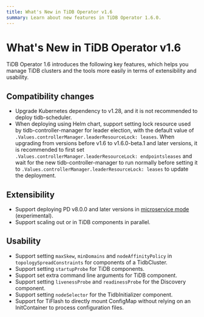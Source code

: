 ```yaml
---
title: What's New in TiDB Operator v1.6
summary: Learn about new features in TiDB Operator 1.6.0.
---
```


# What's New in TiDB Operator v1.6

TiDB Operator 1.6 introduces the following key features, which helps you manage TiDB clusters and the tools more easily in terms of extensibility and usability.

## Compatibility changes

- Upgrade Kubernetes dependency to v1.28, and it is not recommended to deploy tidb-scheduler.
- When deploying using Helm chart, support setting lock resource used by tidb-controller-manager for leader election, with the default value of `.Values.controllerManager.leaderResourceLock: leases`. When upgrading from versions before v1.6 to v1.6.0-beta.1 and later versions, it is recommended to first set `.Values.controllerManager.leaderResourceLock: endpointsleases` and wait for the new tidb-controller-manager to run normally before setting it to `.Values.controllerManager.leaderResourceLock: leases` to update the deployment.

## Extensibility

- Support deploying PD v8.0.0 and later versions in [microservice mode](https://docs.pingcap.com/tidb/dev/pd-microservices) (experimental).
- Support scaling out or in TiDB components in parallel.

## Usability

- Support setting `maxSkew`, `minDomains` and `nodeAffinityPolicy` in `topologySpreadConstraints` for components of a TidbCluster.
- Support setting `startupProbe` for TiDB components.
- Support set extra command line arguments for TiDB component.
- Support setting `livenessProbe` and `readinessProbe` for the Discovery component.
- Support setting `nodeSelector` for the TidbInitializer component.
- Support for TiFlash to directly mount ConfigMap without relying on an InitContainer to process configuration files.
